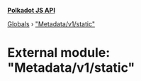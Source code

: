 **[Polkadot JS API](../README.md)**

[Globals](../globals.md) › ["Metadata/v1/static"](_metadata_v1_static_.md)

# External module: "Metadata/v1/static"